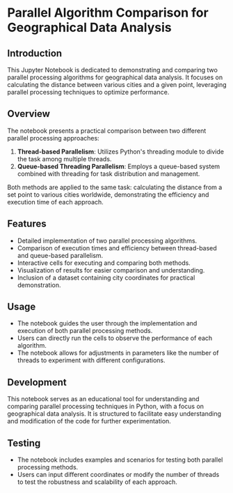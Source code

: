 # Parallel Algorithm Comparison for Geographical Data Analysis

## Introduction
This Jupyter Notebook is dedicated to demonstrating and comparing two parallel processing algorithms for geographical data analysis. It focuses on calculating the distance between various cities and a given point, leveraging parallel processing techniques to optimize performance.

## Overview
The notebook presents a practical comparison between two different parallel processing approaches:
1. **Thread-based Parallelism**: Utilizes Python's threading module to divide the task among multiple threads.
2. **Queue-based Threading Parallelism**: Employs a queue-based system combined with threading for task distribution and management.

Both methods are applied to the same task: calculating the distance from a set point to various cities worldwide, demonstrating the efficiency and execution time of each approach.

## Features
- Detailed implementation of two parallel processing algorithms.
- Comparison of execution times and efficiency between thread-based and queue-based parallelism.
- Interactive cells for executing and comparing both methods.
- Visualization of results for easier comparison and understanding.
- Inclusion of a dataset containing city coordinates for practical demonstration.

## Usage
- The notebook guides the user through the implementation and execution of both parallel processing methods.
- Users can directly run the cells to observe the performance of each algorithm.
- The notebook allows for adjustments in parameters like the number of threads to experiment with different configurations.

## Development
This notebook serves as an educational tool for understanding and comparing parallel processing techniques in Python, with a focus on geographical data analysis. It is structured to facilitate easy understanding and modification of the code for further experimentation.

## Testing
- The notebook includes examples and scenarios for testing both parallel processing methods.
- Users can input different coordinates or modify the number of threads to test the robustness and scalability of each approach.
